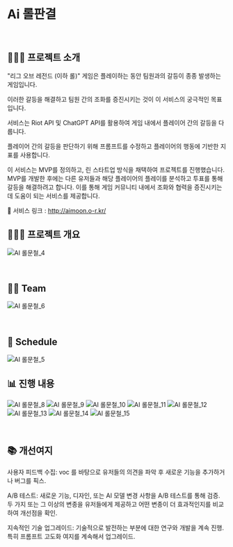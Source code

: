 # Ai 롤판결

</br>

## 💁🏻‍♀️ 프로젝트 소개
"리그 오브 레전드 (이하 롤)" 게임은 플레이하는 동안 팀원과의 갈등이 종종 발생하는 게임입니다. 

이러한 갈등을 해결하고 팀원 간의 조화를 증진시키는 것이 이 서비스의 궁극적인 목표입니다.

서비스는 Riot API 및 ChatGPT API를 활용하여 게임 내에서 플레이어 간의 갈등을 다룹니다. 

플레이어 간의 갈등을 판단하기 위해 프롬프트를 수정하고 플레이어의 행동에 기반한 지표를 사용합니다.

이 서비스는 MVP를 정의하고, 린 스타트업 방식을 채택하여 프로젝트를 진행했습니다. MVP를 개발한 후에는 다른 유저들과 해당 플레이어의 플레이를 분석하고 투표를 통해 갈등을 해결하려고 합니다. 이를 통해 게임 커뮤니티 내에서 조화와 협력을 증진시키는 데 도움이 되는 서비스를 제공합니다.
</br>

🔗 서비스 링크 : http://aimoon.o-r.kr/

## 💁🏻‍♀️ 프로젝트 개요
![AI 롤문철_4](https://github.com/YoonJoowon/Ai_lolmooncheol/assets/118035287/cca6b82b-4bbb-4b4c-bb6b-8bce94b93380)

</br>

## 🤼‍♂️ Team

![AI 롤문철_6](https://github.com/YoonJoowon/Ai_lolmooncheol/assets/118035287/85a831fb-6693-48d7-abb7-08185656b9b2)

</br>

## 📆 Schedule

![AI 롤문철_5](https://github.com/YoonJoowon/Ai_lolmooncheol/assets/118035287/72e05d3b-8d4f-4750-995a-54508a7efef5)

## 📊 진행 내용
![AI 롤문철_8](https://github.com/YoonJoowon/Ai_lolmooncheol/assets/118035287/10b48ba5-38b5-4387-b1d5-4a66a5dc04d9)
![AI 롤문철_9](https://github.com/YoonJoowon/Ai_lolmooncheol/assets/118035287/39c43b74-435d-4514-b13b-a6679178ef41)
![AI 롤문철_10](https://github.com/YoonJoowon/Ai_lolmooncheol/assets/118035287/1ef1e82d-8156-4ca4-ab00-9d4fca2911bf)
![AI 롤문철_11](https://github.com/YoonJoowon/Ai_lolmooncheol/assets/118035287/038dbfb5-d97f-45e2-b1e3-fa5fd680aea8)
![AI 롤문철_12](https://github.com/YoonJoowon/Ai_lolmooncheol/assets/118035287/e2ce77a3-3852-4872-bff6-7d2ace26014e)
![AI 롤문철_13](https://github.com/YoonJoowon/Ai_lolmooncheol/assets/118035287/4f1b4634-ba9b-4603-8dd7-b20d900172e5)
![AI 롤문철_14](https://github.com/YoonJoowon/Ai_lolmooncheol/assets/118035287/9d8731c2-38f9-4e58-9259-675291dc6457)
![AI 롤문철_15](https://github.com/YoonJoowon/Ai_lolmooncheol/assets/118035287/28ff045b-ce1a-4e08-89cd-1d38b24ce9ef)



</br>

## 📚 개선여지

사용자 피드백 수집: voc 를 바탕으로 유저들의 의견을 파악 후 새로운 기능을 추가하거나 버그를  픽스.

 A/B 테스트: 새로운 기능, 디자인, 또는 AI 모델 변경 사항을 A/B 테스트를 통해 검증. 두 가지 또는 그 이상의 변종을 유저들에게 제공하고 어떤 변종이 더 효과적인지를 비교하여 개선점을 확인. 

지속적인 기술 업그레이드: 기술적으로 발전하는 부분에 대한 연구와 개발을 계속 진행. 특히 프롬프트 고도화 여지를 계속해서 업그레이드.

</br>

